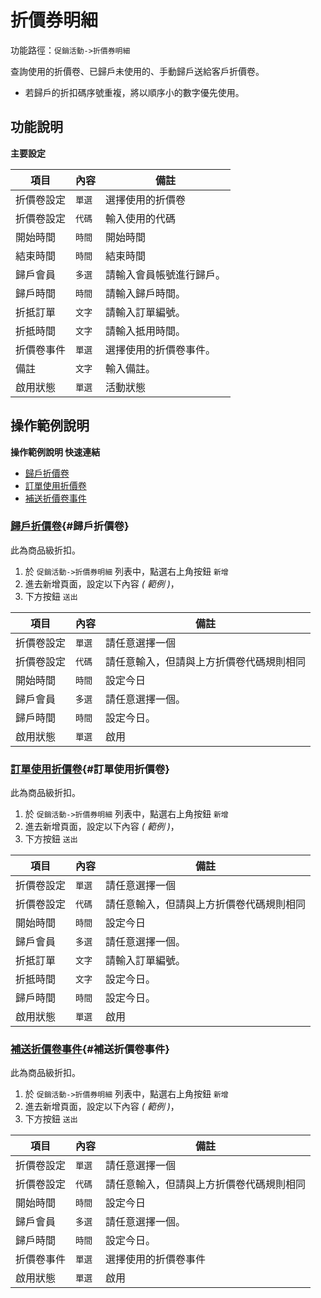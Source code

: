 #  折價券明細

功能路徑：`促銷活動->折價券明細`

查詢使用的折價卷、已歸戶未使用的、手動歸戶送給客戶折價卷。

* 若歸戶的折扣碼序號重複，將以順序小的數字優先使用。

##  功能說明

**主要設定**

| 項目  | 內容 | 備註 |
|---|---|---|
|折價卷設定|`單選`|選擇使用的折價卷|
|折價卷設定|`代碼`|輸入使用的代碼|
|開始時間|`時間`|開始時間|
|結束時間|`時間`|結束時間|
|歸戶會員|`多選`|請輸入會員帳號進行歸戶。|
|歸戶時間|`時間`|請輸入歸戶時間。|
|折抵訂單|`文字`|請輸入訂單編號。|
|折抵時間|`文字`|請輸入抵用時間。|
|折價卷事件|`單選`|選擇使用的折價卷事件。|
|備註|`文字`|輸入備註。|
|啟用狀態|`單選`|活動狀態|


## 操作範例說明

**操作範例說明 快速連結**

* [歸戶折價卷](/guide/coupon-ticket#歸戶折價卷)
* [訂單使用折價卷](/guide/coupon-ticket#訂單使用折價卷)
* [補送折價卷事件](/guide/coupon-ticket#補送折價卷事件)


### [歸戶折價卷](/guide/coupon-ticket#歸戶折價卷){#歸戶折價卷}

此為商品級折扣。

1. 於 `促銷活動->折價券明細` 列表中，點選右上角按鈕 `新增`
2. 進去新增頁面，設定以下內容 _( 範例 )_，
3. 下方按鈕 `送出`

| 項目  | 內容 | 備註 |
|---|---|---|
|折價卷設定|`單選`|請任意選擇一個|
|折價卷設定|`代碼`|請任意輸入，但請與上方折價卷代碼規則相同|
|開始時間|`時間`|設定今日|
|歸戶會員|`多選`|請任意選擇一個。|
|歸戶時間|`時間`|設定今日。|
|啟用狀態|`單選`|啟用|


### [訂單使用折價卷](/guide/coupon-ticket#訂單使用折價卷){#訂單使用折價卷}

此為商品級折扣。

1. 於 `促銷活動->折價券明細` 列表中，點選右上角按鈕 `新增`
2. 進去新增頁面，設定以下內容 _( 範例 )_，
3. 下方按鈕 `送出`

| 項目  | 內容 | 備註 |
|---|---|---|
|折價卷設定|`單選`|請任意選擇一個|
|折價卷設定|`代碼`|請任意輸入，但請與上方折價卷代碼規則相同|
|開始時間|`時間`|設定今日|
|歸戶會員|`多選`|請任意選擇一個。|
|折抵訂單|`文字`|請輸入訂單編號。|
|折抵時間|`文字`|設定今日。|
|歸戶時間|`時間`|設定今日。|
|啟用狀態|`單選`|啟用|


### [補送折價卷事件](/guide/coupon-ticket#補送折價卷事件){#補送折價卷事件}

此為商品級折扣。

1. 於 `促銷活動->折價券明細` 列表中，點選右上角按鈕 `新增`
2. 進去新增頁面，設定以下內容 _( 範例 )_，
3. 下方按鈕 `送出`

| 項目  | 內容 | 備註 |
|---|---|---|
|折價卷設定|`單選`|請任意選擇一個|
|折價卷設定|`代碼`|請任意輸入，但請與上方折價卷代碼規則相同|
|開始時間|`時間`|設定今日|
|歸戶會員|`多選`|請任意選擇一個。|
|歸戶時間|`時間`|設定今日。|
|折價卷事件|`單選`|選擇使用的折價卷事件|
|啟用狀態|`單選`|啟用|
